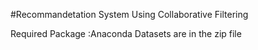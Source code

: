 #Recommandetation System Using Collaborative Filtering 

Required Package :Anaconda
Datasets are in the zip file 

